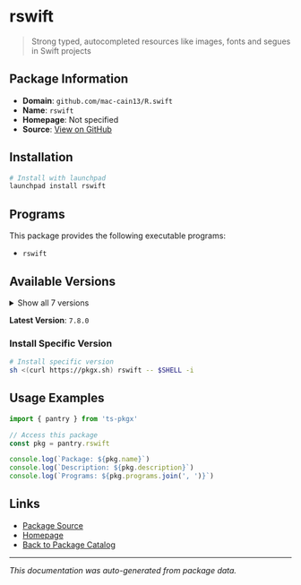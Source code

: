 # rswift

> Strong typed, autocompleted resources like images, fonts and segues in Swift projects

## Package Information

- **Domain**: `github.com/mac-cain13/R.swift`
- **Name**: `rswift`
- **Homepage**: Not specified
- **Source**: [View on GitHub](https://github.com/pkgxdev/pantry/tree/main/projects/github.com/mac-cain13/R.swift/package.yml)

## Installation

```bash
# Install with launchpad
launchpad install rswift
```

## Programs

This package provides the following executable programs:

- `rswift`

## Available Versions

<details>
<summary>Show all 7 versions</summary>

- `7.8.0`, `7.7.0`, `7.6.1`, `7.6.0`, `7.5.0`
- `7.4.0`, `7.3.2`

</details>

**Latest Version**: `7.8.0`

### Install Specific Version

```bash
# Install specific version
sh <(curl https://pkgx.sh) rswift -- $SHELL -i
```

## Usage Examples

```typescript
import { pantry } from 'ts-pkgx'

// Access this package
const pkg = pantry.rswift

console.log(`Package: ${pkg.name}`)
console.log(`Description: ${pkg.description}`)
console.log(`Programs: ${pkg.programs.join(', ')}`)
```

## Links

- [Package Source](https://github.com/pkgxdev/pantry/tree/main/projects/github.com/mac-cain13/R.swift/package.yml)
- [Homepage](#)
- [Back to Package Catalog](../../package-catalog.md)

---

*This documentation was auto-generated from package data.*
